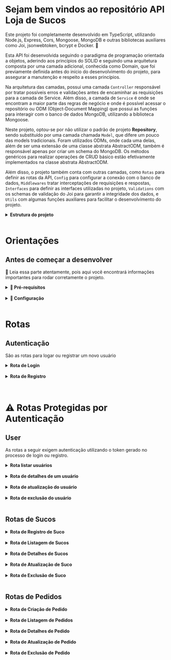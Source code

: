 # Sejam bem vindos ao repositório API Loja de Sucos

Este projeto foi completamente desenvolvido em TypeScript, utilizando Node.js, Express, Cors, Mongoose, MongoDB e outras bibliotecas auxiliares como Joi, jsonwebtoken, bcrypt e Docker. 🚀

Esta API foi desenvolvida seguindo o paradigma de programação orientada a objetos, aderindo aos princípios do SOLID e seguindo uma arquitetura composta por uma camada adicional, conhecida como Domain, que foi previamente definida antes do início do desenvolvimento do projeto, para assegurar a manutenção e respeito a esses princípios.

Na arquitetura das camadas, possui uma camada `Controller` responsável por tratar possíveis erros e validações antes de encaminhar as requisições para a camada de Service. Além disso, a camada de `Service` é onde se encontram a maior parte das regras de negócio e onde é possível acessar o repositório ou ODM (Object-Document Mapping) que possui as funções para interagir com o banco de dados MongoDB, utilizando a biblioteca Mongoose.

Neste projeto, optou-se por não utilizar o padrão de projeto <strong>Repository</strong>, sendo substituído por uma camada chamada `Model`, que difere um pouco das models tradicionais. Foram utilizados ODMs, onde cada uma delas, além de ser uma extensão de uma classe abstrata AbstractODM, também é responsável apenas por criar um schema do MongoDB. Os métodos genéricos para realizar operações de CRUD básico estão efetivamente implementados na classe abstrata AbstractODM.

Além disso, o projeto também conta com outras camadas, como `Rotas` para definir as rotas da API, `Config` para configurar a conexão com o banco de dados, `Middlewares` tratar interceptações de requisições e respostas, `Interfaces` para definir as interfaces utilizadas no projeto, `Validations` com os schemas de validação do Joi para garantir a integridade dos dados, e `Utils` com algumas funções auxiliares para facilitar o desenvolvimento do projeto.

<details>
<summary><strong> Estrutura do projeto</strong></summary><br />

O projeto é composto de 3 entidades importantes para sua estrutura:

1️⃣ **Banco de dados:**
  - Será um container docker MongoDB já configurado no docker-compose através de um serviço definido como `mongodb`.
  - Tem o papel de fornecer dados para o serviço de _backend_.

2️⃣ **Back-end:**
 - Será o ambiente que você realizará a maior parte das implementações exigidas.
 - Deve rodar na porta `3001`, pois o front-end faz requisições para ele nessa porta por padrão;
 - Sua aplicação vai ser inicializada a partir do arquivo `src/server.ts`; 

3️⃣ **Docker:**
  - O `docker-compose` tem a responsabilidade de unir todos os serviços conteinerizados (backend e db) e subir a API completa com o comando `docker-compose up -d`;
  - Você deve  **verificar** se a configuração do `Dockerfile` está correta nas raíz do `PROJETO-MJV`, para conseguir inicializar a aplicação;

</details><br />

# Orientações

## Antes de começar a desenvolver
👀 Leia essa parte atentamente, pois aqui você encontrará informações importantes para rodar corretamente o projeto.

<details>
<summary><strong> 🔰 Pré-requisitos </strong></summary><br />

  1. 📦 Node.js (v14 ou superior)
  2. 🐳 Docker e Docker Compose instalados na máquina

</details><br />

<details>
<summary><strong> 🔰 Configuração </strong></summary><br />

  1. Clone o repositório `Usar link SSH`
  * `git clone https://github.com/Gabrielja2/projeto-mjv.git`

  2. Entre na pasta do repositório que você acabou de clonar:
  * `cd pasta-do-repositório`
  
  3. Instale as dependências [**Caso existam**]
  * `npm install`  

  4. Configure as variáveis de ambiente se necessário:
  * Preencha as variáveis de, como a URL do banco de dados MongoDB: MONGO_URL= `mongodb://localhost:27017/mjv-projec` e a porta do servidor node: PORT = `3000`

  5. Inicie os containers do Docker:
  * `docker-compose up -d`

  6. Dentro do terminal da imagem do node, inicie o servidor em modo de desenvolvimento:
  * `npm run start-dev` 

</details><br />


# Rotas

## Autenticação
São as rotas para logar ou registrar um novo usuário

<details>
<summary><strong>Rota de Login</strong></summary>

* Método: POST
* URL: /user/login
* Descrição: Realiza o login de um usuário cadastrado.
* Parâmetros de entrada:
  * email: String (obrigatório) - E-mail do usuário.
  * password: String (obrigatório) - Senha do usuário.
* Resposta de sucesso:
  * Código: 200
  * Corpo: Objeto contendo o token de autenticação do usuário.
</details><br />

<details>
<summary><strong>Rota de Registro</strong></summary>

* Método: POST
* URL: /user/register
* Descrição: Registra um novo usuário.
* Parâmetros de entrada:
  * username: String (obrigatório) - Nome do usuário.
  * email: String (obrigatório) - E-mail do usuário.
  * password: String (obrigatório) - Senha do usuário. 
* Resposta de sucesso:
  * Código: 201
  * Corpo: Objeto contendo o token de autenticação do usuário.
</details><br /><br />

# ⚠️ Rotas Protegidas por Autenticação

## User
As rotas a seguir exigem autenticação utilizando o token gerado no processo de login ou registro.

<details>
<summary><strong>Rota listar usuários</strong></summary>

* Método: GET
* URL: /user
* Descrição: Retorna as informações dos usuários.
* Resposta de sucesso:
  * Código: 200
  * Corpo: Objeto contendo as informações dos usuários.
</details><br />

<details>
<summary><strong>Rota de detalhes de um usuário</strong></summary>

* Método: GET
* URL: /user/:id
* Descrição: Retorna os detalhes de um usuário específico pelo seu ID.
* Resposta de sucesso:
  * Código: 200
  * Corpo: Objeto contendo as informações do usuário.
</details><br />

<details>
<summary><strong>Rota de atualização do usuário</strong></summary>

* Método: PUT
* URL: /user/:id
* Descrição: Atualiza as informações do usuário autenticado.
* Parâmetros de entrada:
  * username: String (opcional) - Novo nome do usuário.
  * email: String (opcional) - Novo e-mail do usuário.
* Resposta de sucesso:
  * Código: 200
  * Corpo: Objeto contendo as informações atualizadas do usuário.
</details><br />

<details>
<summary><strong>Rota de exclusão do usuário</strong></summary>

* Método: DELETE
* URL: /user/:id
* Descrição: Exclui um usuário.
* Resposta de sucesso:
  * Código: 200
  * Corpo: Objeto contendo uma mensagem de confirmação da exclusão.
</details><br />


## Rotas de Sucos

<details>
<summary><strong>Rota de Registro de Suco</strong></summary>

* Método: POST
* URL: /juice
* Descrição: Registra um novo suco na loja de sucos. Requer autenticação de um usuário.
* Parâmetros de entrada:
  * flavor: String (obrigatório) - Sabor do suco.
  * description: String (obrigatório) - Descrição do suco.
  * price: Number (obrigatório) - Preço do suco.
  * size: String (obrigatório) - Tamanho do copo de suco.
* Resposta de sucesso:
  * Código: 201
  * Corpo: Objeto contendo as informações do suco registrado.
</details><br />

<details>
<summary><strong>Rota de Listagem de Sucos</strong></summary>

* Método: GET
* URL: /juice
* Descrição: Retorna a lista de sucos cadastrados na loja de sucos.
* Resposta de sucesso:
  * Código: 200
  * Corpo: Array contendo os objetos dos sucos cadastrados.
</details><br />

<details>
<summary><strong>Rota de Detalhes de Sucos</strong></summary>

* Método: GET
* URL: /juice/:id
* Descrição: Retorna os detalhes de um suco específico pelo seu ID.
* Parâmetros de entrada:
  * id: String (obrigatório) - ID do suco.
* Resposta de sucesso:
  * Código: 200
  * Corpo: Objeto contendo as informações do suco específico.
</details><br />

<details>
<summary><strong>Rota de Atualização de Suco</strong></summary>

* Método: PUT
* URL: /juice/:id
* Descrição: Atualiza as informações de um suco específico pelo seu ID. Requer autenticação de um usuário com a função de vendedor.
* Parâmetros de entrada:
  * id: String (obrigatório) - ID do suco.
  * flavor: String (opcional) - Novo sabor do suco.
  * description: String (opcional) - Nova descrição do suco.
  * price: Number (opcional) - Novo preço do suco.
  * size:  String (opcional) - Novo tamanho do copo de suco.
* Resposta de sucesso:
  * Código: 200
  * Corpo: Objeto contendo as informações atualizadas do suco específico.
</details><br />

<details>
<summary><strong>Rota de Exclusão de Suco</strong></summary>

* Método: DELETE
* URL: /juice/:id
* Descrição: Exclui um suco específico pelo seu ID. Requer autenticação de um usuário com a função de vendedor.
* Parâmetros de entrada:
  * id: String (obrigatório) - ID do suco.
* Resposta de sucesso:
  * Código: 200
  * Corpo: Objeto contendo uma mensagem de confirmação da exclusão.
</details><br />


## Rotas de Pedidos

<details>
<summary><strong>Rota de Criação de Pedido</strong></summary>

* Método: POST
* URL: /order
* Descrição: Cria um novo pedido na loja de sucos. Requer autenticação de um usuário com a função de cliente.
* Parâmetros de entrada:
  * username: String (obrigatório) - Nome do usuário que está fazendo um pedido.
  * quantity: Number (obrigatório) - Quantidade do suco a ser adicionado ao pedido.
  * flavor: String (obrigatório) - Sabor do suco a ser adicionado ao pedido.
  * size: String (obrigatório) - Tamanho do copo de suco a ser adicionado ao pedido.
* Resposta de sucesso:
  * Código: 201
  * Corpo: Objeto contendo as informações do pedido criado.
</details><br />

<details>
<summary><strong>Rota de Listagem de Pedidos</strong></summary>

* Método: GET
* URL: /order
* Descrição: Retorna a lista de pedidos cadastrados na loja de sucos de um usuário específico. Requer autenticação de um usuário com a função de cliente.
* Resposta de sucesso:
  * Código: 200
  * Corpo: Array contendo os objetos dos pedidos cadastrados pelo usuário.
</details><br />

<details>
<summary><strong>Rota de Detalhes de Pedido</strong></summary>

* Método: GET
* URL: /order/:id
* Descrição: Retorna os detalhes de um pedido específico pelo seu ID. Requer autenticação de um usuário com a função de cliente.
* Parâmetros de entrada:
  * id: String (obrigatório) - ID do pedido.
* Resposta de sucesso:
  * Código: 200
  * Corpo: Objeto contendo as informações do pedido específico.
</details><br />

<details>
<summary><strong>Rota de Atualização de Pedido</strong></summary>

* Método: PUT
* URL: /order/:id
* Descrição: Atualiza as informações de um pedido específico pelo seu ID. Requer autenticação de um usuário com a função de cliente.
* Parâmetros de entrada:
  * id: String (obrigatório) - ID do pedido.
  * quantity: Number (opcional) - Nova quantidade de suco.
  * flavor: String (opcional) - Novo sabor do suco.
  * size: String (opcional) - Novo tamanho do copo de suco.
* Resposta de sucesso:
  * Código: 200
  * Corpo: Objeto contendo as informações atualizadas do pedido específico.
</details><br />

<details>
<summary><strong>Rota de Exclusão de Pedido</strong></summary>

* Método: DELETE
* URL: /order/:id
* Descrição: Exclui um pedido específico pelo seu ID. Requer autenticação de um usuário com a função de cliente.
* Parâmetros de entrada:
  * id: String (obrigatório) - ID do pedido.
* Resposta de sucesso:
  * Código: 200
  * Corpo: Objeto contendo uma mensagem de confirmação da exclusão.
</details><br />


